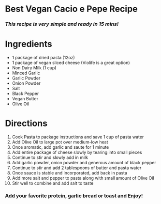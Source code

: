 # Best Vegan Cacio e Pepe Recipe

### ***This recipe is very simple and ready in 15 mins!*** 

# Ingredients

* 1 package of dried pasta (12oz)
* 1 package of vegan sliced cheese (Violife is a great option)
* Non Dairy Milk (1 cup)
* Minced Garlic
* Garlic Powder
* Onion Powder
* Salt
* Black Pepper
* Vegan Butter 
* Olive Oil

# Directions
1. Cook Pasta to package instructions and save 1 cup of pasta water
2. Add Olive Oil to large pot over medium-low heat
3. Once aromatic, add garlic and saute for 1 minute
4. Add entire package of cheese slowly by tearing into small pieces
5. Continue to stir and slowly add in milk
6. Add garlic powder, onion powder and generous amount of black pepper
7. Continue to stir and add 2 tablespoons of butter and pasta water
8. Once sauce is stable and incorporated, add back in pasta
9. Add more salt and pepper to pasta along with small amount of Olive Oil
10. Stir well to combine and add salt to taste

### Add your favorite protein, garlic bread or toast and Enjoy!